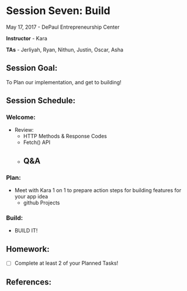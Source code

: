 # Session Seven: Build

May 17, 2017 - DePaul Entrepreneurship Center

**Instructor** - Kara

**TAs** - Jerliyah, Ryan, Nithun, Justin, Oscar, Asha

## Session Goal:
To Plan our implementation, and get to building!

## Session Schedule:

### Welcome:
  - Review:
    - HTTP Methods & Response Codes
    - Fetch() API
    - Q&A
      -

### Plan:
  - Meet with Kara 1 on 1 to prepare action steps for building features for your app idea
    - github Projects

### Build:
  - BUILD IT! 

## Homework:
- [ ] Complete at least 2 of your Planned Tasks!


## References:
